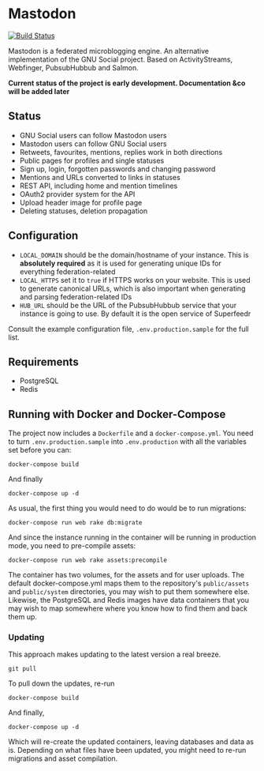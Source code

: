 Mastodon
========

[![Build Status](https://travis-ci.org/Gargron/mastodon.svg?branch=master)](https://travis-ci.org/Gargron/mastodon)

Mastodon is a federated microblogging engine. An alternative implementation of the GNU Social project. Based on ActivityStreams, Webfinger, PubsubHubbub and Salmon.

**Current status of the project is early development. Documentation &co will be added later**

## Status

- GNU Social users can follow Mastodon users
- Mastodon users can follow GNU Social users
- Retweets, favourites, mentions, replies work in both directions
- Public pages for profiles and single statuses
- Sign up, login, forgotten passwords and changing password
- Mentions and URLs converted to links in statuses
- REST API, including home and mention timelines
- OAuth2 provider system for the API
- Upload header image for profile page
- Deleting statuses, deletion propagation

## Configuration

- `LOCAL_DOMAIN` should be the domain/hostname of your instance. This is **absolutely required** as it is used for generating unique IDs for everything federation-related
- `LOCAL_HTTPS` set it to `true` if HTTPS works on your website. This is used to generate canonical URLs, which is also important when generating and parsing federation-related IDs
- `HUB_URL` should be the URL of the PubsubHubbub service that your instance is going to use. By default it is the open service of Superfeedr

Consult the example configuration file, `.env.production.sample` for the full list.

## Requirements

- PostgreSQL
- Redis

## Running with Docker and Docker-Compose

The project now includes a `Dockerfile` and a `docker-compose.yml`. You need to turn `.env.production.sample` into `.env.production` with all the variables set before you can:

    docker-compose build

And finally

    docker-compose up -d

As usual, the first thing you would need to do would be to run migrations:

    docker-compose run web rake db:migrate

And since the instance running in the container will be running in production mode, you need to pre-compile assets:

    docker-compose run web rake assets:precompile

The container has two volumes, for the assets and for user uploads. The default docker-compose.yml maps them to the repository's `public/assets` and `public/system` directories, you may wish to put them somewhere else. Likewise, the PostgreSQL and Redis images have data containers that you may wish to map somewhere where you know how to find them and back them up.

### Updating

This approach makes updating to the latest version a real breeze.

    git pull

To pull down the updates, re-run

    docker-compose build

And finally,

    docker-compose up -d

Which will re-create the updated containers, leaving databases and data as is. Depending on what files have been updated, you might need to re-run migrations and asset compilation.
